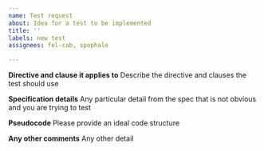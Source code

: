 ```yaml
---
name: Test request
about: Idea for a test to be implemented
title: ''
labels: new test
assignees: fel-cab, spophale

---
```


**Directive and clause it applies to**
Describe the directive and clauses the test should use

**Specification details**
Any particular detail from the spec that is not obvious and you are trying to test

**Pseudocode**
Please provide an ideal code structure

**Any other comments**
Any other detail
